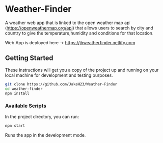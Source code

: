 # Weather-Finder
A weather web app that is linked to the open weather map api (https://openweathermap.org/api) that allows users to search by city and country to give the temperature,humidity and conditions for that location.

Web App is deployed here -> https://jhweatherfinder.netlify.com

## Getting Started
These instructions will get you a copy of the project up and running on your local machine for development and testing purposes.

```bash
git clone https://github.com/JakeH23/Weather-Finder
cd weather-finder
npm install
```
    
### Available Scripts
In the project directory, you can run:

```bash
npm start
```

Runs the app in the development mode.
